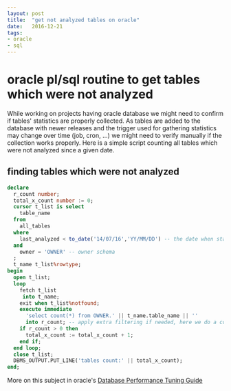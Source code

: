 ```yaml
---
layout: post
title:  "get not analyzed tables on oracle"
date:   2016-12-21
tags:
- oracle
- sql
---
```


# oracle pl/sql routine to get tables which were not analyzed #

While working on projects having oracle database we might need to confirm if tables' statistics are properly collected.
As tables are added to the database with newer releases and the trigger used for gathering statistics may change over time (job, cron, ...) we might need to verify manually if the collection works properly.
Here is a simple script counting all tables which were not analyzed since a given date.

## finding tables which were not analyzed ##

```sql
declare
  r_count number;
  total_x_count number := 0;
  cursor t_list is select
    table_name
  from
    all_tables
  where
    last_analyzed < to_date('14/07/16','YY/MM/DD') -- the date when statistics should have been gathered
  and
    owner = 'OWNER' -- owner schema
  ;
  t_name t_list%rowtype;
begin
  open t_list;
  loop
    fetch t_list
     into t_name;
    exit when t_list%notfound;
    execute immediate
      'select count(*) from OWNER.' || t_name.table_name || ''
      into r_count; -- apply extra filtering if needed, here we do a count(id)
    if r_count > 0 then
      total_x_count := total_x_count + 1;
    end if;
  end loop;
  close t_list;
  DBMS_OUTPUT.PUT_LINE('tables count:' || total_x_count);
end;
```

More on this subject in oracle's [Database Performance Tuning Guide](http://docs.oracle.com/cd/B19306_01/server.102/b14211/stats.htm#g49431)
